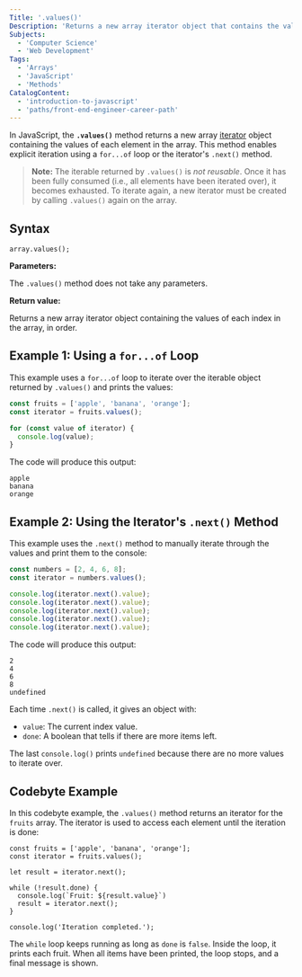 ```yaml
---
Title: '.values()'
Description: 'Returns a new array iterator object that contains the values of each element in the array.'
Subjects:
  - 'Computer Science'
  - 'Web Development'
Tags:
  - 'Arrays'
  - 'JavaScript'
  - 'Methods'
CatalogContent:
  - 'introduction-to-javascript'
  - 'paths/front-end-engineer-career-path'
---
```


In JavaScript, the **`.values()`** method returns a new array [iterator](https://www.codecademy.com/resources/docs/javascript/iterators) object containing the values of each element in the array. This method enables explicit iteration using a `for...of` loop or the iterator's `.next()` method.

> **Note:** The iterable returned by `.values()` is _not reusable_. Once it has been fully consumed (i.e., all elements have been iterated over), it becomes exhausted. To iterate again, a new iterator must be created by calling `.values()` again on the array.

## Syntax

```pseudo
array.values();
```

**Parameters:**

The `.values()` method does not take any parameters.

**Return value:**

Returns a new array iterator object containing the values of each index in the array, in order.

## Example 1: Using a `for...of` Loop

This example uses a `for...of` loop to iterate over the iterable object returned by `.values()` and prints the values:

```js
const fruits = ['apple', 'banana', 'orange'];
const iterator = fruits.values();

for (const value of iterator) {
  console.log(value);
}
```

The code will produce this output:

```shell
apple
banana
orange
```

## Example 2: Using the Iterator's `.next()` Method

This example uses the `.next()` method to manually iterate through the values ​​and print them to the console:

```js
const numbers = [2, 4, 6, 8];
const iterator = numbers.values();

console.log(iterator.next().value);
console.log(iterator.next().value);
console.log(iterator.next().value);
console.log(iterator.next().value);
console.log(iterator.next().value);
```

The code will produce this output:

```shell
2
4
6
8
undefined
```

Each time `.next()` is called, it gives an object with:

- `value`: The current index value.
- `done`: A boolean that tells if there are more items left.

The last `console.log()` prints `undefined` because there are no more values ​​to iterate over.

## Codebyte Example

In this codebyte example, the `.values()` method returns an iterator for the `fruits` array. The iterator is used to access each element until the iteration is done:

```codebyte/javascript
const fruits = ['apple', 'banana', 'orange'];
const iterator = fruits.values();

let result = iterator.next();

while (!result.done) {
  console.log(`Fruit: ${result.value}`)
  result = iterator.next();
}

console.log('Iteration completed.');
```

The `while` loop keeps running as long as `done` is `false`. Inside the loop, it prints each fruit. When all items have been printed, the loop stops, and a final message is shown.
